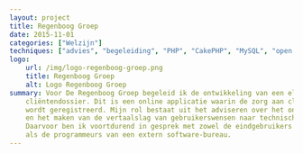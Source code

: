 ```yaml
---
layout: project
title: Regenboog Groep
date: 2015-11-01
categories: ["Welzijn"]
techniques: ["advies", "begeleiding", "PHP", "CakePHP", "MySQL", "open source"]
logo:
    url: /img/logo-regenboog-groep.png
    title: Regenboog Groep
    alt: Logo Regenboog Groep
summary: Voor De Regenboog Groep begeleid ik de ontwikkeling van een elektronisch
    cliëntendossier. Dit is een online applicatie waarin de zorg aan cliënten
    wordt geregistreerd. Mijn rol bestaat uit het adviseren over het ontwikkeltraject
    en het maken van de vertaalslag van gebruikerswensen naar technische specificaties.
    Daarvoor ben ik voortdurend in gesprek met zowel de eindgebruikers binnen de organisatie
    als de programmeurs van een extern software-bureau.
---
```

